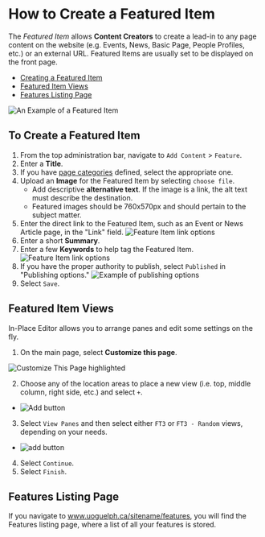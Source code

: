 # How to Create a Featured Item
The *Featured Item* allows **Content Creators** to create a lead-in to any page content on the website (e.g. Events, News, Basic Page, People Profiles, etc.) or an external URL. Featured Items are usually set to be displayed on the front page.

* [Creating a Featured Item](#to-create-a-featured-item)
* [Featured Item Views](#featured-item-views)
* [Features Listing Page](#features-listing-page)

![An Example of a Featured Item](../images/fIex.png)

## To Create a Featured Item
1. From the top administration bar, navigate to `Add Content` > `Feature`.
3. Enter a **Title**.
4. If you have [page categories](../taxonomies.md) defined, select the appropriate one.
5. Upload an **Image** for the Featured Item by selecting `choose file`.
    * Add descriptive **alternative text**. If the image is a link, the alt text must describe the destination.
    * Featured images should be 760x570px and should pertain to the subject matter.
6. Enter the direct link to the Featured Item, such as an Event or News Article page, in the "Link" field.
![Feature Item link options](../images/featitleimglink.png)
7. Enter a short **Summary**.
8. Enter a few **Keywords** to help tag the Featured Item.
![Feature Item link options](../images/featitleimglink.png)
9. If you have the proper authority to publish, select `Published` in "Publishing options."
![Example of publishing options](../images/pubopt.png)
10. Select `Save`.

## Featured Item Views
In-Place Editor allows you to arrange panes and edit some settings on the fly.
1. On the main page, select **Customize this page**.

![Customize This Page highlighted](../images/Customize.png)

2. Choose any of the location areas to place a new view (i.e. top, middle column, right side, etc.) and select `+`.
  * ![Add button](../images/add.png)
3. Select `View Panes` and then select either `FT3` or `FT3 - Random` views, depending on your needs.
  * ![add button](../images/ft3view.png)
4. Select `Continue`.
5. Select `Finish`.
  
## Features Listing Page

If you navigate to www.uoguelph.ca/sitename/features, you will find the Features listing page, where a list of all your features is stored. 
